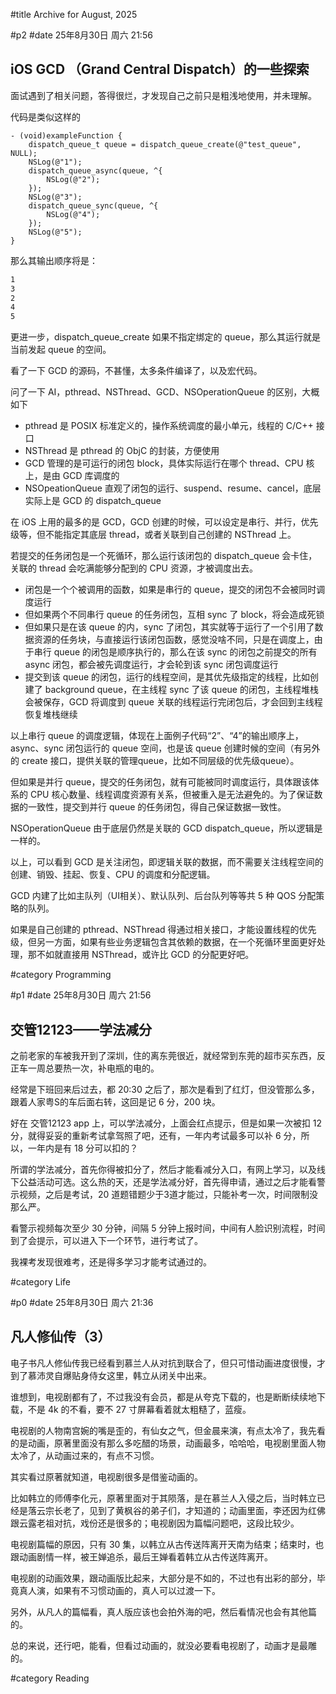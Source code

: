 #title Archive for August, 2025

#p2
#date 25年8月30日 周六 21:56

## iOS GCD （Grand Central Dispatch）的一些探索

面试遇到了相关问题，答得很烂，才发现自己之前只是粗浅地使用，并未理解。

代码是类似这样的

```objc
- (void)exampleFunction {
    dispatch_queue_t queue = dispatch_queue_create(@"test_queue", NULL);
    NSLog(@"1");
    dispatch_queue_async(queue, ^{
        NSLog(@"2");
    });
    NSLog(@"3");
    dispatch_queue_sync(queue, ^{
        NSLog(@"4");
    });
    NSLog(@"5");
}
```

那么其输出顺序将是：

```bash
1
3
2
4
5
```

更进一步，dispatch_queue_create 如果不指定绑定的 queue，那么其运行就是当前发起 queue 的空间。

看了一下 GCD 的源码，不甚懂，太多条件编译了，以及宏代码。

问了一下 AI，pthread、NSThread、GCD、NSOperationQueue 的区别，大概如下

- pthread 是 POSIX 标准定义的，操作系统调度的最小单元，线程的 C/C++ 接口
- NSThread 是 pthread 的 ObjC 的封装，方便使用
- GCD 管理的是可运行的闭包 block，具体实际运行在哪个 thread、CPU 核上，是由 GCD 库调度的
- NSOpeationQueue 直观了闭包的运行、suspend、resume、cancel，底层实际上是 GCD 的 dispatch_queue

在 iOS 上用的最多的是 GCD，GCD 创建的时候，可以设定是串行、并行，优先级等，但不能指定其底层 thread，或者关联到自己创建的 NSThread 上。

若提交的任务闭包是一个死循环，那么运行该闭包的 dispatch_queue 会卡住，关联的 thread 会吃满能够分配到的 CPU 资源，才被调度出去。

- 闭包是一个个被调用的函数，如果是串行的 queue，提交的闭包不会被同时调度运行
- 但如果两个不同串行 queue 的任务闭包，互相 sync 了 block，将会造成死锁
- 但如果只是在该 queue 的内，sync 了闭包，其实就等于运行了一个引用了数据资源的任务块，与直接运行该闭包函数，感觉没啥不同，只是在调度上，由于串行 queue 的闭包是顺序执行的，那么在该 sync 的闭包之前提交的所有 async 闭包，都会被先调度运行，才会轮到该 sync 闭包调度运行
- 提交到该 queue 的闭包，运行的线程空间，是其优先级指定的线程，比如创建了 background queue，在主线程 sync 了该 queue 的闭包，主线程堆栈会被保存，GCD 将调度到 queue 关联的线程运行完闭包后，才会回到主线程恢复堆栈继续

以上串行 queue 的调度逻辑，体现在上面例子代码“2”、“4”的输出顺序上，async、sync 闭包运行的 queue 空间，也是该 queue 创建时候的空间（有另外的 create 接口，提供关联的管理queue，比如不同层级的优先级queue）。

但如果是并行 queue，提交的任务闭包，就有可能被同时调度运行，具体跟该体系的 CPU 核心数量、线程调度资源有关系，但被重入是无法避免的。为了保证数据的一致性，提交到并行 queue 的任务闭包，得自己保证数据一致性。

NSOperationQueue 由于底层仍然是关联的 GCD dispatch_queue，所以逻辑是一样的。

以上，可以看到 GCD 是关注闭包，即逻辑关联的数据，而不需要关注线程空间的创建、销毁、挂起、恢复、CPU 的调度和分配逻辑。

GCD 内建了比如主队列（UI相关）、默认队列、后台队列等等共 5 种 QOS 分配策略的队列。

如果是自己创建的 pthread、NSThread 得通过相关接口，才能设置线程的优先级，但另一方面，如果有些业务逻辑包含其依赖的数据，在一个死循环里面更好处理，那不如就直接用 NSThread，或许比 GCD 的分配更好吧。

#category Programming


#p1
#date 25年8月30日 周六 21:56

## 交管12123——学法减分

之前老家的车被我开到了深圳，住的离东莞很近，就经常到东莞的超市买东西，反正车一周总要热一次，补电瓶的电的。

经常是下班回来后过去，都 20:30 之后了，那次是看到了红灯，但没管那么多，跟着人家粤S的车后面右转，这回是记 6 分，200 块。

好在 交管12123 app 上，可以学法减分，上面会红点提示，但是如果一次被扣 12 分，就得妥妥的重新考试拿驾照了吧，还有，一年内考试最多可以补 6 分，所以，一年内是有 18 分可以扣的？

所谓的学法减分，首先你得被扣分了，然后才能看减分入口，有网上学习，以及线下公益活动可选。这么热的天，还是学法减分好，首先得申请，通过之后才能看警示视频，之后是考试，20 道题错题少于3道才能过，只能补考一次，时间限制没那么严。

看警示视频每次至少 30 分钟，间隔 5 分钟上报时间，中间有人脸识别流程，时间到了会提示，可以进入下一个环节，进行考试了。

我裸考发现很难考，还是得多学习才能考试通过的。

#category Life


#p0
#date 25年8月30日 周六 21:36

## 凡人修仙传（3）

电子书凡人修仙传我已经看到慕兰人从对抗到联合了，但只可惜动画进度很慢，才到了慕沛灵自爆贴身侍女这里，韩立从闭关中出来。

谁想到，电视剧都有了，不过我没有会员，都是从夸克下载的，也是断断续续地下载，不是 4k 的不看，要不 27 寸屏幕看着就太粗糙了，蓝瘦。

电视剧的人物南宫婉的嘴是歪的，有仙女之气，但金晨来演，有点太冷了，我先看的是动画，原著里面没有那么多吃醋的场景，动画最多，哈哈哈，电视剧里面人物太冷了，从动画过来的，有点不习惯。

其实看过原著就知道，电视剧很多是借鉴动画的。

比如韩立的师傅李化元，原著里面对于其陨落，是在慕兰人入侵之后，当时韩立已经是落云宗长老了，见到了黄枫谷的弟子们，才知道的；动画里面，李还因为红佛跟云露老祖对抗，戏份还是很多的；电视剧因为篇幅问题吧，这段比较少。

电视剧篇幅的原因，只有 30 集，以韩立从古传送阵离开天南为结束；结束时，也跟动画剧情一样，被王婵追杀，最后王婵看着韩立从古传送阵离开。

电视剧的动画效果，跟动画版比起来，大部分是不如的，不过也有出彩的部分，毕竟真人演，如果有不习惯动画的，真人可以过渡一下。

另外，从凡人的篇幅看，真人版应该也会拍外海的吧，然后看情况也会有其他篇的。

总的来说，还行吧，能看，但看过动画的，就没必要看电视剧了，动画才是最雕的。

#category Reading
